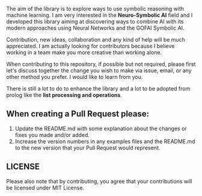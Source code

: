 The aim of the library is to explore ways to use symbolic reasoning with machine learning.
I am very interested in the **Neuro-Symbolic AI** field and I developed this library aiming at discovering ways to
combine AI with its modern approaches using Neural Networks and the GOFAI Symbolic AI. 

Contribution, new ideas, collaboration and any kind of help will be much appreciated. 
I am actually looking for contributors because I believe working in a team make you more creative than working alone.

When contributing to this repository, if possible but not required, please first let's discuss together the change you wish to make 
via issue, email, or any other method you prefer. I would like to learn from you. 

There is still a lot to do to enhance the library and a lot to be adopted from prolog like the **list processing and operations**. 

## When creating a Pull Request please:

1. Update the README.md with some explanation about the changes or fixes you made and/or added.
2. Increase the version numbers in any examples files and the README.md to the new version that your
   Pull Request would represent.

## LICENSE
Please also note that by contributing, you agree that your contributions will be licensed under MIT License.
